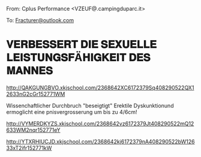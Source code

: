 From: Cplus Performance <VZEUF@.campingduparc.it>

To: Fracturer@outlook.com

# 𝐕𝐄𝐑𝐁𝐄𝐒𝐒𝐄𝐑𝐓 𝐃𝐈𝐄 𝐒𝐄𝐗𝐔𝐄𝐋𝐋𝐄 𝐋𝐄𝐈𝐒𝐓𝐔𝐍𝐆𝐒𝐅Ä𝐇𝐈𝐆𝐊𝐄𝐈𝐓 𝐃𝐄𝐒 𝐌𝐀𝐍𝐍𝐄𝐒
<http://QAKGUNGBVO.xkjschool.com/2368642XC6172379Sq408290522QX12633nG2cGr152771WM> 

Wissenchaftlicher Durchbruch "beseigtigt" Erektile Dyskunktionund ermoglicht eine pnisvergrosserung um bis zu 4/6cm!

 <http://VYMERDKYZS.xkjschool.com/2368642vz6172379Jt408290522mQ12633WM2nqr152771eY> 

 <http://YTXRHIUCJD.xkjschool.com/2368642kj6172379nA408290522bW12633xT2ifr152771kW> 

